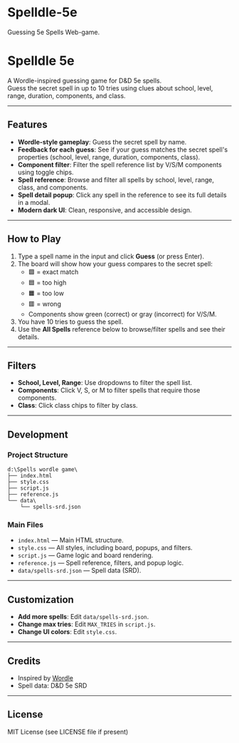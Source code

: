 # Spelldle-5e
Guessing 5e Spells Web-game.

# Spelldle 5e

A Wordle-inspired guessing game for D&D 5e spells.  
Guess the secret spell in up to 10 tries using clues about school, level, range, duration, components, and class.

---

## Features

- **Wordle-style gameplay**: Guess the secret spell by name.
- **Feedback for each guess**: See if your guess matches the secret spell's properties (school, level, range, duration, components, class).
- **Component filter**: Filter the spell reference list by V/S/M components using toggle chips.
- **Spell reference**: Browse and filter all spells by school, level, range, class, and components.
- **Spell detail popup**: Click any spell in the reference to see its full details in a modal.
- **Modern dark UI**: Clean, responsive, and accessible design.

---

## How to Play

1. Type a spell name in the input and click **Guess** (or press Enter).
2. The board will show how your guess compares to the secret spell:
   - 🟩 = exact match
   - 🟦 = too high
   - 🟧 = too low
   - 🟥 = wrong
   - Components show green (correct) or gray (incorrect) for V/S/M.
3. You have 10 tries to guess the spell.
4. Use the **All Spells** reference below to browse/filter spells and see their details.

---

## Filters

- **School, Level, Range**: Use dropdowns to filter the spell list.
- **Components**: Click V, S, or M to filter spells that require those components.
- **Class**: Click class chips to filter by class.

---

## Development

### Project Structure

```
d:\Spells wordle game\
├── index.html
├── style.css
├── script.js
├── reference.js
└── data\
    └── spells-srd.json
```

### Main Files

- `index.html` — Main HTML structure.
- `style.css` — All styles, including board, popups, and filters.
- `script.js` — Game logic and board rendering.
- `reference.js` — Spell reference, filters, and popup logic.
- `data/spells-srd.json` — Spell data (SRD).

---

## Customization

- **Add more spells**: Edit `data/spells-srd.json`.
- **Change max tries**: Edit `MAX_TRIES` in `script.js`.
- **Change UI colors**: Edit `style.css`.

---

## Credits

- Inspired by [Wordle](https://www.nytimes.com/games/wordle/index.html)
- Spell data: D&D 5e SRD

---

## License

MIT License (see LICENSE file if present)
